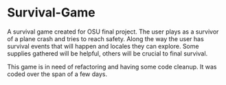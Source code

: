 # Survival-Game

A survival game created for OSU final project. The user plays as a survivor of  a plane crash and tries to reach safety. Along the way the user has survival events that will happen and locales they can explore. Some supplies gathered will be helpful, others will be crucial to final survival. 

This game is in need of  refactoring and having some code cleanup. It was coded over the span of a few days. 
